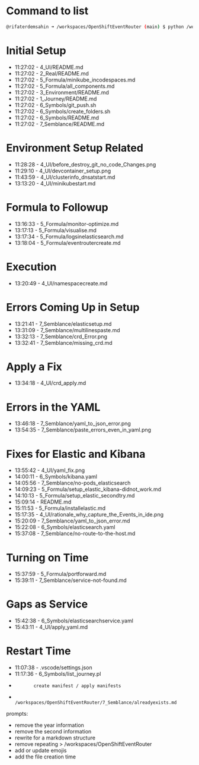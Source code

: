 # Command to list
```sh
@rifaterdemsahin ➜ /workspaces/OpenShiftEventRouter (main) $ python /workspaces/OpenShiftEventRouter/6_Symbols/list_journey.pl
```

# Initial Setup
- 11:27:02 - 4_UI/README.md
- 11:27:02 - 2_Real/README.md
- 11:27:02 - 5_Formula/minikube_incodespaces.md
- 11:27:02 - 5_Formula/all_components.md
- 11:27:02 - 3_Environment/README.md
- 11:27:02 - 1_Journey/README.md
- 11:27:02 - 6_Symbols/git_push.sh
- 11:27:02 - 6_Symbols/create_folders.sh
- 11:27:02 - 6_Symbols/README.md
- 11:27:02 - 7_Semblance/README.md

# Environment Setup Related
- 11:28:28 - 4_UI/before_destroy_git_no_code_Changes.png
- 11:29:10 - 4_UI/devcontainer_setup.png
- 11:43:59 - 4_UI/clusterinfo_dnsatstart.md
- 13:13:20 - 4_UI/minikubestart.md

# Formula to Followup
- 13:16:33 - 5_Formula/monitor-optimize.md
- 13:17:13 - 5_Formula/visualise.md
- 13:17:34 - 5_Formula/logsinelasticsearch.md
- 13:18:04 - 5_Formula/eventroutercreate.md

# Execution
- 13:20:49 - 4_UI/namespacecreate.md

# Errors Coming Up in Setup
- 13:21:41 - 7_Semblance/elasticsetup.md
- 13:31:09 - 7_Semblance/multilinespaste.md
- 13:32:13 - 7_Semblance/crd_Error.png
- 13:32:41 - 7_Semblance/missing_crd.md

# Apply a Fix
- 13:34:18 - 4_UI/crd_apply.md

# Errors in the YAML
- 13:46:18 - 7_Semblance/yaml_to_json_error.png
- 13:54:35 - 7_Semblance/paste_errors_even_in_yaml.png

# Fixes for Elastic and Kibana
- 13:55:42 - 4_UI/yaml_fix.png
- 14:00:11 - 6_Symbols/kibana.yaml
- 14:05:56 - 7_Semblance/no-pods_elasticsearch
- 14:09:23 - 5_Formula/setup_elastic_kibana-didnot_work.md
- 14:10:13 - 5_Formula/setup_elastic_secondtry.md
- 15:09:14 - README.md
- 15:11:53 - 5_Formula/installelastic.md
- 15:17:35 - 4_UI/rationale_why_capture_the_Events_in_ide.png
- 15:20:09 - 7_Semblance/yaml_to_json_error.md
- 15:22:08 - 6_Symbols/elasticsearch.yaml
- 15:37:08 - 7_Semblance/no-route-to-the-host.md

# Turning on Time
- 15:37:59 - 5_Formula/portforward.md
- 15:39:11 - 7_Semblance/service-not-found.md

# Gaps as Service
- 15:42:38 - 6_Symbols/elasticsearchservice.yaml
- 15:43:11 - 4_UI/apply_yaml.md

# Restart Time
- 11:07:38 - .vscode/settings.json
- 11:17:36 - 6_Symbols/list_journey.pl
-            create manifest / apply manifests
-            /workspaces/OpenShiftEventRouter/7_Semblance/alreadyexists.md


prompts:
- remove the year information
- remove the second information
- rewrite for a markdown structure
- remove repeating > /workspaces/OpenShiftEventRouter
- add or update emojis
- add the file creation time
